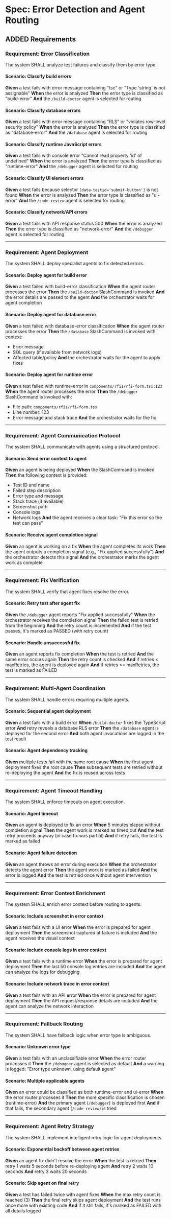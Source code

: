 # Spec: Error Detection and Agent Routing

## ADDED Requirements

### Requirement: Error Classification
The system SHALL analyze test failures and classify them by error type.

#### Scenario: Classify build errors
**Given** a test fails with error message containing "tsc" or "Type 'string' is not assignable"
**When** the error is analyzed
**Then** the error type is classified as "build-error"
**And** the `/build-doctor` agent is selected for routing

#### Scenario: Classify database errors
**Given** a test fails with error message containing "RLS" or "violates row-level security policy"
**When** the error is analyzed
**Then** the error type is classified as "database-error"
**And** the `/database` agent is selected for routing

#### Scenario: Classify runtime JavaScript errors
**Given** a test fails with console error "Cannot read property 'id' of undefined"
**When** the error is analyzed
**Then** the error type is classified as "runtime-error"
**And** the `/debugger` agent is selected for routing

#### Scenario: Classify UI element errors
**Given** a test fails because selector `[data-testid='submit-button']` is not found
**When** the error is analyzed
**Then** the error type is classified as "ui-error"
**And** the `/code-review` agent is selected for routing

#### Scenario: Classify network/API errors
**Given** a test fails with API response status 500
**When** the error is analyzed
**Then** the error type is classified as "network-error"
**And** the `/debugger` agent is selected for routing

---

### Requirement: Agent Deployment
The system SHALL deploy specialist agents to fix detected errors.

#### Scenario: Deploy agent for build error
**Given** a test failed with build-error classification
**When** the agent router processes the error
**Then** the `/build-doctor` SlashCommand is invoked
**And** the error details are passed to the agent
**And** the orchestrator waits for agent completion

#### Scenario: Deploy agent for database error
**Given** a test failed with database-error classification
**When** the agent router processes the error
**Then** the `/database` SlashCommand is invoked with context:
  - Error message
  - SQL query (if available from network logs)
  - Affected table/policy
**And** the orchestrator waits for the agent to apply fixes

#### Scenario: Deploy agent for runtime error
**Given** a test failed with runtime-error in `components/rfis/rfi-form.tsx:123`
**When** the agent router processes the error
**Then** the `/debugger` SlashCommand is invoked with:
  - File path: `components/rfis/rfi-form.tsx`
  - Line number: 123
  - Error message and stack trace
**And** the orchestrator waits for the fix

---

### Requirement: Agent Communication Protocol
The system SHALL communicate with agents using a structured protocol.

#### Scenario: Send error context to agent
**Given** an agent is being deployed
**When** the SlashCommand is invoked
**Then** the following context is provided:
  - Test ID and name
  - Failed step description
  - Error type and message
  - Stack trace (if available)
  - Screenshot path
  - Console logs
  - Network logs
**And** the agent receives a clear task: "Fix this error so the test can pass"

#### Scenario: Receive agent completion signal
**Given** an agent is working on a fix
**When** the agent completes its work
**Then** the agent outputs a completion signal (e.g., "Fix applied successfully")
**And** the orchestrator detects this signal
**And** the orchestrator marks the agent work as complete

---

### Requirement: Fix Verification
The system SHALL verify that agent fixes resolve the error.

#### Scenario: Retry test after agent fix
**Given** the `/debugger` agent reports "Fix applied successfully"
**When** the orchestrator receives the completion signal
**Then** the failed test is retried from the beginning
**And** the retry count is incremented
**And** if the test passes, it's marked as PASSED (with retry count)

#### Scenario: Handle unsuccessful fix
**Given** an agent reports fix completion
**When** the test is retried
**And** the same error occurs again
**Then** the retry count is checked
**And** if retries < maxRetries, the agent is deployed again
**And** if retries >= maxRetries, the test is marked as FAILED

---

### Requirement: Multi-Agent Coordination
The system SHALL handle errors requiring multiple agents.

#### Scenario: Sequential agent deployment
**Given** a test fails with a build error
**When** `/build-doctor` fixes the TypeScript error
**And** retry reveals a database RLS error
**Then** the `/database` agent is deployed for the second error
**And** both agent invocations are logged in the test result

#### Scenario: Agent dependency tracking
**Given** multiple tests fail with the same root cause
**When** the first agent deployment fixes the root cause
**Then** subsequent tests are retried without re-deploying the agent
**And** the fix is reused across tests

---

### Requirement: Agent Timeout Handling
The system SHALL enforce timeouts on agent execution.

#### Scenario: Agent timeout
**Given** an agent is deployed to fix an error
**When** 5 minutes elapse without completion signal
**Then** the agent work is marked as timed out
**And** the test retry proceeds anyway (in case fix was partial)
**And** if retry fails, the test is marked as failed

#### Scenario: Agent failure detection
**Given** an agent throws an error during execution
**When** the orchestrator detects the agent error
**Then** the agent work is marked as failed
**And** the error is logged
**And** the test is retried once without agent intervention

---

### Requirement: Error Context Enrichment
The system SHALL enrich error context before routing to agents.

#### Scenario: Include screenshot in error context
**Given** a test fails with a UI error
**When** the error is prepared for agent deployment
**Then** the screenshot captured at failure is included
**And** the agent receives the visual context

#### Scenario: Include console logs in error context
**Given** a test fails with a runtime error
**When** the error is prepared for agent deployment
**Then** the last 50 console log entries are included
**And** the agent can analyze the logs for debugging

#### Scenario: Include network trace in error context
**Given** a test fails with an API error
**When** the error is prepared for agent deployment
**Then** the API request/response details are included
**And** the agent can analyze the network interaction

---

### Requirement: Fallback Routing
The system SHALL have fallback logic when error type is ambiguous.

#### Scenario: Unknown error type
**Given** a test fails with an unclassifiable error
**When** the error router processes it
**Then** the `/debugger` agent is selected as default
**And** a warning is logged: "Error type unknown, using default agent"

#### Scenario: Multiple applicable agents
**Given** an error could be classified as both runtime-error and ui-error
**When** the error router processes it
**Then** the more specific classification is chosen (runtime-error)
**And** the primary agent (`/debugger`) is deployed first
**And** if that fails, the secondary agent (`/code-review`) is tried

---

### Requirement: Agent Retry Strategy
The system SHALL implement intelligent retry logic for agent deployments.

#### Scenario: Exponential backoff between agent retries
**Given** an agent fix didn't resolve the error
**When** the test is retried
**Then** retry 1 waits 5 seconds before re-deploying agent
**And** retry 2 waits 10 seconds
**And** retry 3 waits 20 seconds

#### Scenario: Skip agent on final retry
**Given** a test has failed twice with agent fixes
**When** the max retry count is reached (3)
**Then** the final retry skips agent deployment
**And** the test runs once more with existing code
**And** if it still fails, it's marked as FAILED with all details logged
